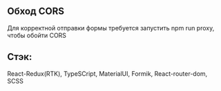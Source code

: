 ##  Обход CORS
Для корректной отправки формы требуется запустить npm run proxy, чтобы обойти CORS
## Стэк: 
React-Redux(RTK), TypeSCript, MaterialUI, Formik, React-router-dom, SCSS